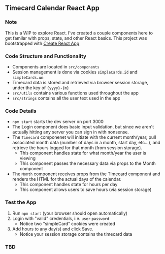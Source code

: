 ## Timecard Calendar React App

### Note
This is a WIP to explore React. I've created a couple components here to get familar with props, state, and other React basics. This project was bootstrapped with [Create React App](https://github.com/facebookincubator/create-react-app)

### Code Structure and Functionality
 * Components are located in `src/components`
 * Session management is done via cookies `simpleCards.id` and `simpleCards.un`
 * Timecard data is stored and retrieved via browser session storage, under the key of `{yyyy}-{m}`
 * `src/utils` contains various functions used throughout the app
 * `src/strings` contains all the user text used in the app

### Code Details
 * `npm start` starts the dev server on port 3000
 * The Login component does basic input validation, but since we aren't actually hitting any server you can sign in with nonsense.
 * The `Timecard` componenet will initiate with the current month/year, pull associated month data (number of days in a month, start day, etc...), and retrieve the hours logged for that month (from session storage).
   * This component handles state for what month/year the user is viewing
   * This component passes the necessary data via props to the Month component
 * The `Month` component receives props from the Timecard component and renders the HTML for the actual days of the calendar.
   * This component handles state for hours per day
   * This component allows users to save hours (via session storage)

### Test the App
 1. Run `npm start` (your browser should open automatically)
 2. Login with "valid" credentials, i.e. `user` `password`
    * Notice two "simpleCard" cookies were created
 3. Add hours to any day(s) and click Save.
    * Notice your session storage contains the timecard data

### TBD